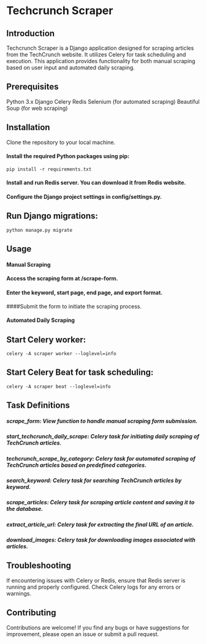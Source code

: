 # Techcrunch Scraper
## Introduction
Techcrunch Scraper is a Django application designed for scraping articles from the TechCrunch website. It utilizes Celery for task scheduling and execution. This application provides functionality for both manual scraping based on user input and automated daily scraping.

## Prerequisites
Python 3.x
Django
Celery
Redis
Selenium (for automated scraping)
Beautiful Soup (for web scraping)
## Installation
Clone the repository to your local machine.
#### Install the required Python packages using pip:
```dash
pip install -r requirements.txt
```
#### Install and run Redis server. You can download it from Redis website.
#### Configure the Django project settings in config/settings.py.
## Run Django migrations:
```dash
python manage.py migrate
```
## Usage
#### Manual Scraping
#### Access the scraping form at /scrape-form.
#### Enter the keyword, start page, end page, and export format.
####Submit the form to initiate the scraping process.
#### Automated Daily Scraping
## Start Celery worker:
```dash
celery -A scraper worker --loglevel=info
```
## Start Celery Beat for task scheduling:
```dash
celery -A scraper beat --loglevel=info
```
## Task Definitions
##### scrape_form: View function to handle manual scraping form submission.
##### start_techcrunch_daily_scrape: Celery task for initiating daily scraping of TechCrunch articles.
##### techcrunch_scrape_by_category: Celery task for automated scraping of TechCrunch articles based on predefined categories.
##### search_keyword: Celery task for searching TechCrunch articles by keyword.
##### scrape_articles: Celery task for scraping article content and saving it to the database.
##### extract_article_url: Celery task for extracting the final URL of an article.
##### download_images: Celery task for downloading images associated with articles.
## Troubleshooting
If encountering issues with Celery or Redis, ensure that Redis server is running and properly configured.
Check Celery logs for any errors or warnings.
## Contributing
Contributions are welcome! If you find any bugs or have suggestions for improvement, please open an issue or submit a pull request.
